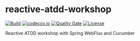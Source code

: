 # reactive-atdd-workshop

[![Build](https://github.com/juan-zumer/reactive-atdd-workshop/actions/workflows/gradle.yml/badge.svg)](https://github.com/juan-zumer/reactive-atdd-workshop/actions/workflows/gradle.yml)
[![codecov.io](https://codecov.io/gh/juan-zumer/reactive-atdd-workshop/branch/main/graphs/badge.svg)](http://codecov.io/gh/juan-zumer/reactive-atdd-workshop)
[![Quality Gate](https://sonarcloud.io/api/project_badges/measure?project=com.thoughtworks:reactive-atdd-workshop&metric=alert_status)](https://sonarcloud.io/dashboard/index/com.thoughtworks:reactive-atdd-workshop)
[![License](https://img.shields.io/badge/License-Apache%202.0-green.svg)](https://opensource.org/licenses/Apache-2.0)

Reactive ATDD workshop with Spring WebFlux and Cucumber